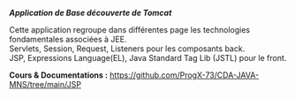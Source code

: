 ***Application de Base découverte de Tomcat***  

Cette application regroupe dans différentes page les technologies fondamentales associées à JEE.  
Servlets, Session, Request, Listeners pour les composants back.  
JSP, Expressions Language(EL), Java Standard Tag Lib (JSTL) pour le front.  

**Cours & Documentations :**  https://github.com/ProgX-73/CDA-JAVA-MNS/tree/main/JSP  

